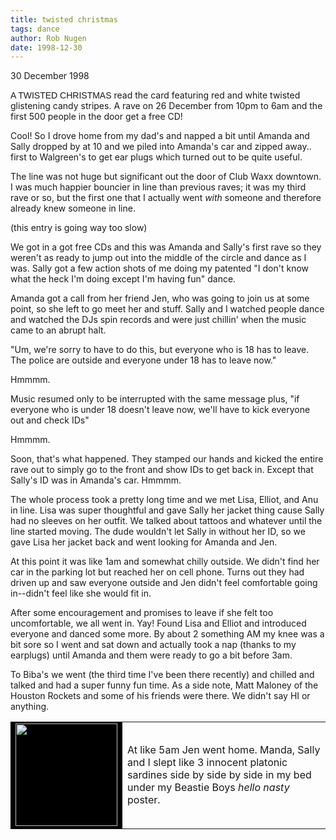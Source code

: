 ```yaml
---
title: twisted christmas
tags: dance
author: Rob Nugen
date: 1998-12-30
---
```


<title>A Twisted Christmas</title>

<p class=date>30 December 1998</p>

<p><font face="arial">A TWISTED CHRISTMAS</font> read the card featuring red and white twisted glistening candy stripes. A rave on 26 December from 10pm to 6am and the first 500 people in the door get a free CD!

<p>Cool! So I drove home from my dad's and napped a bit until Amanda and Sally dropped by at 10 and we piled into Amanda's car and zipped away.. first to Walgreen's to get ear plugs which turned out to be quite useful.

<p>The line was not huge but significant out the door of Club Waxx downtown. I was much happier bouncier in line than previous raves; it was my third rave or so, but the first one that I actually went <em>with</em> someone and therefore already knew someone in line.

<p>(this entry is going way too slow)

<p>We got in a got free CDs and this was Amanda and Sally's first rave so they weren't as ready to jump out into the middle of the circle and dance as I was. Sally got a few action shots of me doing my patented "I don't know what the heck I'm doing except I'm having fun" dance.

<p>Amanda got a call from her friend Jen, who was going to join us at some point, so she left to go meet her and stuff. Sally and I watched people dance and watched the DJs spin records and were just chillin' when the music came to an abrupt halt.

<p>"Um, we're sorry to have to do this, but everyone who is 18 has to leave. The police are outside and everyone under 18 has to leave now."

<p>Hmmmm.

<p>Music resumed only to be interrupted with the same message plus, "if everyone who is under 18 doesn't leave now, we'll have to kick everyone out and check IDs"

<p>Hmmmm.

<p>Soon, that's what happened. They stamped our hands and kicked the entire rave out to simply go to the front and show IDs to get back in. Except that Sally's ID was in Amanda's car. Hmmmm.

<p>The whole process took a pretty long time and we met Lisa, Elliot, and Anu in line. Lisa was super thoughtful and gave Sally her jacket thing cause Sally had no sleeves on her outfit. We talked about tattoos and whatever until the line started moving. The dude wouldn't let Sally in without her ID, so we gave Lisa her jacket back and went looking for Amanda and Jen.

<p>At this point it was like 1am and somewhat chilly outside. We didn't find her car in the parking lot but reached her on cell phone. Turns out they had driven up and saw everyone outside and Jen didn't feel comfortable going in--didn't feel like she would fit in.

<p>After some encouragement and promises to leave if she felt too uncomfortable, we all went in. Yay! Found Lisa and Elliot and introduced everyone and danced some more. By about 2 something AM 
my knee was a bit sore so I went and sat down and actually took a nap (thanks to my earplugs) until Amanda and them were ready to go a bit before 3am.

<p>To Biba's we went (the third time I've been there recently) and chilled and talked and had a super funny fun time. As a side note, Matt Maloney of the Houston Rockets and some of his friends were there. We didn't say HI or anything.

<p><table>
<tr><td bgcolor="#000000">
<img src="/images/etc/hello_nasty.gif" width="163" height="164">
</td><td>At like 5am Jen went home. Manda, Sally and I slept like 3 innocent platonic sardines side by side by side in my bed under my Beastie Boys <em>hello nasty</em> poster.</td>
</tr></table></p>

